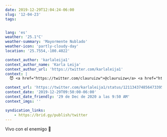 ```yaml
---
date: 2019-12-29T12:04:24-06:00
slug: '12-04-23'
tags:


lang: 'es'
weather: '25.1°C'
weather-summary: 'Mayormente Nublado'
weather-icon: 'partly-cloudy-day'
location: '25.7554,-100.4022'

context_author: 'karlaleija1'
context_author_name: 'Karla Leija'
context_author_url: 'https://twitter.com/karlaleija1'
context: |
  😈 ‪<a href="https://twitter.com/clauruizw">@clauruizw</a>‬ ‪<a href="https://twitter.com/ramiroruiz">@ramiroruiz</a>‬ para que no se vayan a agüitar por un partido de fútbol 🤪😉‪https://twitter.com/adrianm10/status/1211329646190448646 …‬

context_url: 'https://twitter.com/karlaleija1/status/1211343748564733953?s=12'
context_date: '2019-12-29T09:50:00-06:00'
context_date_friendly: '29 de Dec de 2020 a las 9:50 AM'
context_imgs: ''

syndication_links:
    - https://brid.gy/publish/twitter
---
```

Vivo con el enemigo 🤨